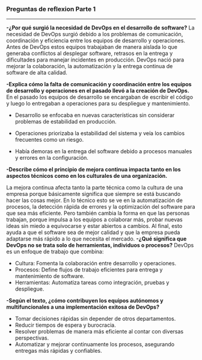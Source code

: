 ### Preguntas de reflexion Parte 1 

------------
**-¿Por qué surgió la necesidad de DevOps en el desarrollo de software?**
La necesidad de DevOps surgió debido a los problemas de comunicación, coordinación y eficiencia entre los equipos de desarrollo y operaciones. Antes de DevOps estos equipos trabajaban de manera aislada lo que generaba conflictos al desplegar software, retrasos en la entrega y dificultades para manejar incidentes en producción. DevOps nació para mejorar la colaboración, la automatización y la entrega continua de software de alta calidad.

**-Explica cómo la falta de comunicación y coordinación entre los equipos de desarrollo y operaciones en el pasado llevó a la creación de DevOps.**
En el pasado los equipos de desarrollo se encargaban de escribir el código y luego lo entregaban a operaciones para su despliegue y mantenimiento.
- Desarrollo se enfocaba en nuevas características sin considerar problemas de estabilidad en producción.

- Operaciones priorizaba la estabilidad del sistema y veía los cambios frecuentes como un riesgo.

- Había demoras en la entrega del software debido a procesos manuales y errores en la configuración.

**-Describe cómo el principio de mejora continua impacta tanto en los aspectos técnicos como en los culturales de una organización.**

La mejora continua afecta tanto la parte técnica como la cultura de una empresa porque básicamente significa que siempre se está buscando hacer las cosas mejor. En lo técnico esto se ve en la automatización de procesos, la detección rápida de errores y la optimización del software para que sea más eficiente. Pero también cambia la forma en que las personas trabajan, porque impulsa a los equipos a colaborar más, probar nuevas ideas sin miedo a equivocarse y estar abiertos a cambios. Al final, esto ayuda a que el software sea de mejor calidad y que la empresa pueda adaptarse más rápido a lo que necesita el mercado.
**-¿Qué significa que DevOps no se trata solo de herramientas, individuos o procesos?**
DevOps es un enfoque de trabajo que combina:
- Cultura: Fomenta la colaboración entre desarrollo y operaciones.
- Procesos: Define flujos de trabajo eficientes para entrega y mantenimiento de software.
- Herramientas: Automatiza tareas como integración, pruebas y despliegue.

**-Según el texto, ¿cómo contribuyen los equipos autónomos y multifuncionales a una implementación exitosa de DevOps?**

- Tomar decisiones rápidas sin depender de otros departamentos.
- Reducir tiempos de espera y burocracia.
- Resolver problemas de manera más eficiente al contar con diversas perspectivas.
- Automatizar y mejorar continuamente los procesos, asegurando entregas más rápidas y confiables.

